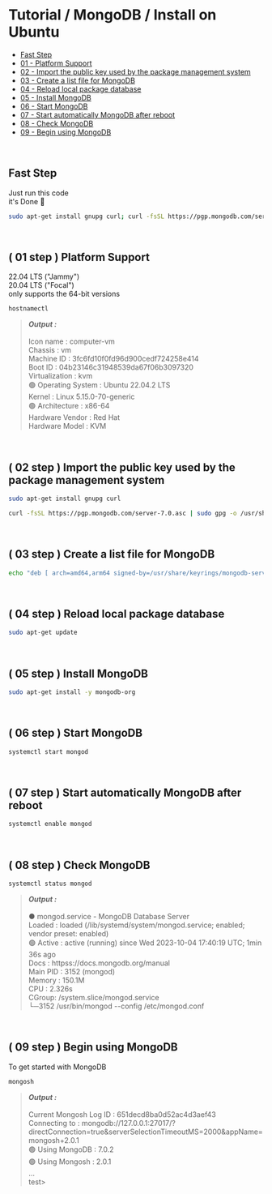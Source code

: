 # Tutorial / MongoDB / Install on Ubuntu
- [Fast Step](#fast-step)
- [01 - Platform Support](#-01-step--platform-support)
- [02 - Import the public key used by the package management system](#-02-step--import-the-public-key-used-by-the-package-management-system)
- [03 - Create a list file for MongoDB](#-03-step--create-a-list-file-for-mongodb)
- [04 - Reload local package database](#-04-step--reload-local-package-database)
- [05 - Install MongoDB](#-05-step--install-mongodb)
- [06 - Start MongoDB](#-06-step--start-mongodb)
- [07 - Start automatically MongoDB after reboot](#-07-step--start-automatically-mongodb-after-reboot)
- [08 - Check MongoDB](#-08-step--check-mongodb)
- [09 - Begin using MongoDB](#-09-step--begin-using-mongodb)


<br>


## Fast Step
Just run this code \
it's Done :100:
```sh
sudo apt-get install gnupg curl; curl -fsSL https://pgp.mongodb.com/server-7.0.asc | sudo gpg -o /usr/share/keyrings/mongodb-server-7.0.gpg --dearmor; echo "deb [ arch=amd64,arm64 signed-by=/usr/share/keyrings/mongodb-server-7.0.gpg ] https://repo.mongodb.org/apt/ubuntu jammy/mongodb-org/7.0 multiverse" | sudo tee /etc/apt/sources.list.d/mongodb-org-7.0.list; sudo apt-get update; sudo apt-get install -y mongodb-org; systemctl start mongod; systemctl enable mongod; mongosh
```

<br>


## ( 01 step ) Platform Support
22.04 LTS ("Jammy")\
20.04 LTS ("Focal")\
only supports the 64-bit versions
```sh
hostnamectl
```
> ***Output :*** \
> \
> Icon name : computer-vm \
> Chassis : vm \
> Machine ID : 3fc6fd10f0fd96d900cedf724258e414 \
> Boot ID : 04b23146c31948539da67f06b3097320 \
> Virtualization : kvm \
> :green_circle: Operating System : Ubuntu 22.04.2 LTS \
> Kernel : Linux 5.15.0-70-generic \
> :green_circle: Architecture : x86-64 \
> Hardware Vendor : Red Hat \
> Hardware Model : KVM


<br>


## ( 02 step ) Import the public key used by the package management system
```sh
sudo apt-get install gnupg curl
```
```sh
curl -fsSL https://pgp.mongodb.com/server-7.0.asc | sudo gpg -o /usr/share/keyrings/mongodb-server-7.0.gpg --dearmor
```


<br>


## ( 03 step ) Create a list file for MongoDB
```sh
echo "deb [ arch=amd64,arm64 signed-by=/usr/share/keyrings/mongodb-server-7.0.gpg ] https://repo.mongodb.org/apt/ubuntu jammy/mongodb-org/7.0 multiverse" | sudo tee /etc/apt/sources.list.d/mongodb-org-7.0.list
```


<br>


## ( 04 step ) Reload local package database
```sh
sudo apt-get update
```


<br>


## ( 05 step ) Install MongoDB
```sh
sudo apt-get install -y mongodb-org
```


<br>


## ( 06 step ) Start MongoDB
```sh
systemctl start mongod
```


<br>


## ( 07 step ) Start automatically MongoDB after reboot
```sh
systemctl enable mongod
```


<br>


## ( 08 step ) Check MongoDB
```sh
systemctl status mongod
```
> ***Output :*** \
> \
> ● mongod.service - MongoDB Database Server \
> Loaded : loaded (/lib/systemd/system/mongod.service; enabled; vendor preset: enabled) \
> :green_circle: Active : active (running) since Wed 2023-10-04 17:40:19 UTC; 1min 36s ago \
> Docs : httpss://docs.mongodb.org/manual \
> Main PID : 3152 (mongod) \
> Memory : 150.1M \
> CPU : 2.326s \
> CGroup: /system.slice/mongod.service \
> └─3152 /usr/bin/mongod --config /etc/mongod.conf


<br>


## ( 09 step ) Begin using MongoDB
To get started with MongoDB
```sh
mongosh
```
> ***Output :*** \
> \
> Current Mongosh Log ID : 651decd8ba0d52ac4d3aef43 \
> Connecting to : mongodb://127.0.0.1:27017/?directConnection=true&serverSelectionTimeoutMS=2000&appName=mongosh+2.0.1 \
> :green_circle: Using MongoDB : 7.0.2 \
> :green_circle: Using Mongosh : 2.0.1 \
> ... \
> test>

